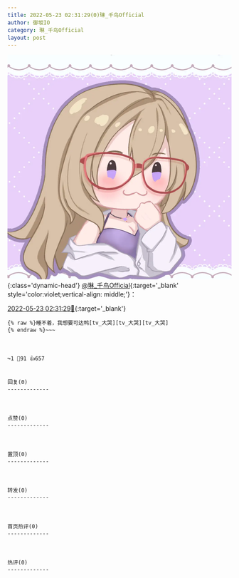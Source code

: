 ```yaml
---
title: 2022-05-23 02:31:29(0)琳_千鸟Official
author: 御坂IO
category: 琳_千鸟Official
layout: post
---
```


![img](/images/c0a88f85ebd0d056f37b114e0748e69556c8b488.jpg){:class='dynamic-head'}
[@琳_千鸟Official](https://space.bilibili.com/1620923329/dynamic){:target='_blank' style='color:violet;vertical-align: middle;'}：

[2022-05-23 02:31:29🔗](https://t.bilibili.com/663168243618283527){:target='_blank'}

~~~
{% raw %}睡不着，我想要可达鸭[tv_大哭][tv_大哭][tv_大哭]
{% endraw %}~~~



↪️1 💬91 👍657


回复(0)
-------------



点赞(0)
-------------



置顶(0)
-------------



转发(0)
-------------



首页热评(0)
-------------



热评(0)
-------------



